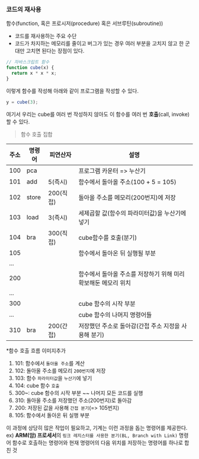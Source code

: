 ### 코드의 재사용

함수(function, 혹은 프로시저(procedure) 혹은 서브루틴(subroutine))

- 코드를 재사용하는 주요 수단
- 코드가 차지하는 메모리를 줄이고 버그가 있는 경우 여러 부분을 고치지 않고 한 군대만 고치면 된다는 장점이 있다.

```jsx
// 자바스크립트 함수
function cube(x) {
  return x * x * x;
}
```

이렇게 함수를 작성해 아래와 같이 프로그램을 작성할 수 있다.

```jsx
y = cube(3);
```

여기서 우리는 cube를 여러 번 작성하지 않아도 이 함수를 여러 번 **호출**(call, invoke)할 수 있다.

> 함수 호출 집합

| 주소 | 명령어 | 피연산자 | 설명 |
| --- | --- | --- | --- |
| 100 | pca |  | 프로그램 카운터 => 누산기 |
| 101 | add | 5(즉시) | 함수에서 돌아올 주소(100 + 5 = 105) |
| 102 | store | 200(직접) | 돌아올 주소를 메모리(200번지)에 저장 |
| 103 | load | 3(즉시) | 세제곱할 값(함수의 파라미터값)을 누산기에 넣기 |
| 104 | bra | 300(직접) | cube함수를 호출(분기) |
| 105 |  |  | 함수에서 돌아온 뒤 실행될 부분 |
| ... |  |  |  |
| 200 |  |  | 함수에서 돌아올 주소를 저장하기 위해 미리 확보해둔 메모리 위치 |
| ... |  |  |  |
| 300 |  |  | cube 함수의 시작 부분 |
| ... |  |  | cube 함수의 나머지 명령어들 |
| 310 | bra | 200(간접) | 저장했던 주소로 돌아감(간접 주소 지정을 사용해 분기) |

*함수 호출 흐름 이미지추가

1. 101: 함수에서 `돌아올 주소`를 계산
2. 102: 돌아올 주소를 메모리 `200번지`에 저장
3. 103: 함수 `파라미터값`을 `누산기`에 넣기
4. 104: cube 함수 `호출`
5. 300~: cube 함수의 시작 부분 ~~ 나머지 모든 코드를 실행
6. 310: 돌아올 주소를 저장했던 주소(200번지)로 돌아감
7. 200: 저장된 값을 사용해 `간접 분기`(=> 105번지)
8. 105: 함수에서 돌아온 뒤 실행 부분

이 과정에 상당히 많은 작업이 필요하고, 기계는 이런 과정을 돕는 명령어를 제공한다. ex) **ARM(암) 프로세서**의 `링크 레지스터를 사용한 분기(BL, Branch with Link)` 명령어 함수로 호출하는 명령어와 현재 명령어의 다음 위치를 저장하는 명령어를 하나로 합친 것